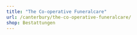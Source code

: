 ```yaml
---
title: "The Co-operative Funeralcare"
url: /canterbury/the-co-operative-funeralcare/
shop: Bestattungen
---
```


